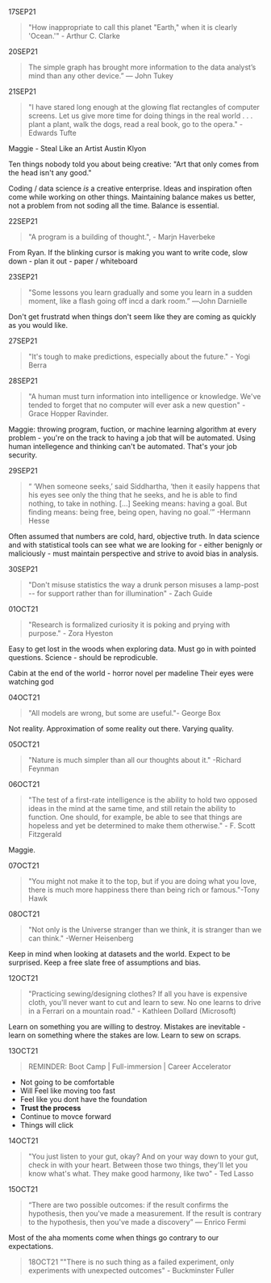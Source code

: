 17SEP21
> "How inappropriate to call this planet "Earth," when it is clearly 'Ocean.'"  - Arthur C. Clarke

20SEP21
>The simple graph has brought more information to the data analyst’s mind than any other device.” — John Tukey

21SEP21
>"I have stared long enough at the glowing flat rectangles of computer screens. Let us give more time for doing things in the real world . . . plant a plant, walk the dogs, read a real book, go to the opera."  - Edwards Tufte

Maggie - Steal Like an Artist Austin Klyon

Ten things nobody told you about being creative:
"Art that only comes from the head isn't any good."

Coding / data science *is* a creative enterprise. Ideas and inspiration often come while working on other things. Maintaining balance makes us better, not a problem from not soding all the time. Balance is essential.

22SEP21
> "A program is a building of thought.", - Marjn Haverbeke 

From Ryan. If the blinking cursor is making you want to write code, slow down - plan it out - paper / whiteboard

23SEP21
> "Some lessons you learn gradually and some you learn in a sudden moment, like a flash going off incd a dark room.” ―John Darnielle

Don't get frustratd when things don't seem like they are coming as quickly as you would like.

27SEP21
>"It's tough to make predictions, especially about the future." - Yogi Berra

28SEP21
> "A human must turn information into intelligence or knowledge. We've tended to forget that no computer will ever ask a new question" - Grace Hopper Ravinder. 

Maggie: throwing program, fuction, or machine learning algorithm at every problem - you're on the track to having a job that will be automated. Using human intellegence and thinking can't be automated. That's your job security.
 
29SEP21
> “ ‘When someone seeks,’ said Siddhartha, ‘then it easily happens that his eyes see only the thing that he seeks, and he is able to find nothing, to take in nothing. [...] Seeking means: having a goal. But finding means: being free, being open, having no goal.’” -Hermann Hesse

Often assumed that numbers are cold, hard, objective truth. In data science and with statistical tools can see what we are looking for - either benignly or maliciously - must maintain perspective and strive to avoid bias in analysis.

30SEP21
>"Don't misuse statistics the way a drunk person misuses a lamp-post -- for support rather than for illumination" - Zach Guide

01OCT21
>"Research is formalized curiosity it is poking and prying with purpose." - Zora Hyeston

Easy to get lost in the woods when exploring data. Must go in with pointed questions. Science - should be reprodicuble.

Cabin at the end of the world - horror novel per madeline
Their eyes were watching god

04OCT21
>"All models are wrong, but some are useful."- George Box

Not reality. Approximation of some reality out there. Varying quality.

05OCT21
>"Nature is much simpler than all our thoughts about it." -Richard Feynman

06OCT21
>"The test of a first-rate intelligence is the ability to hold two opposed ideas in the mind at the same time, and still retain the ability to function. One should, for example, be able to see that things are hopeless and yet be determined to make them otherwise." - F. Scott Fitzgerald

Maggie. 

07OCT21
>"You might not make it to the top, but if you are doing what you love, there is much more happiness there than being rich or famous."-Tony Hawk

08OCT21
>"Not only is the Universe stranger than we think, it is stranger than we can think." -Werner Heisenberg

Keep in mind when looking at datasets and the world. Expect to be surprised. Keep a free slate free of assumptions and bias. 

12OCT21
>"Practicing sewing/designing clothes? If all you have is expensive cloth, you'll never want to cut and learn to sew. No one learns to drive in a Ferrari on a mountain road." - Kathleen Dollard (Microsoft)

Learn on something you are willing to destroy. Mistakes are inevitable - learn on something where the stakes are low. Learn to sew on scraps.

13OCT21
> REMINDER: Boot Camp | Full-immersion | Career Accelerator
- Not going to be comfortable
- Will Feel like moving too fast
- Feel like you dont have the foundation
- **Trust the process**
- Continue to movce forward
- Things will click

14OCT21
>"You just listen to your gut, okay? And on your way down to your gut, check in with your heart. Between those two things, they'll let you know what's what. They make good harmony, like two" - Ted Lasso

15OCT21
>“There are two possible outcomes: if the result confirms the hypothesis, then you've made a measurement. If the result is contrary to the hypothesis, then you've made a discovery” 
― Enrico Fermi

Most of the aha moments come when things go contrary to our expectations.

> 18OCT21
""There is no such thing as a failed experiment, only experiments with unexpected outcomes" - Buckminster Fuller